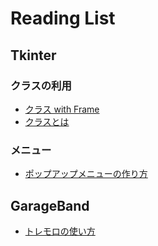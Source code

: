 # Reading List

## Tkinter
### クラスの利用
- [クラス with Frame](https://torimakujoukyou.com/python-tkinter-class-frame/)
- [クラスとは](https://camp.trainocate.co.jp/magazine/python-class/)

### メニュー
- [ポップアップメニューの作り方](https://cassiopeia.hatenadiary.org/entry/20070901/1188573368)

## GarageBand
- [トレモロの使い方](https://finalappl.com/garageband-tremolo/)